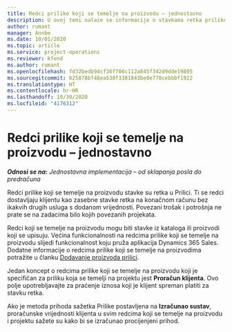 ```yaml
---
title: Redci prilike koji se temelje na proizvodu – jednostavno
description: U ovoj temi nalaze se informacije o stavkama retka prilike koji se temelji na proizvodu u aplikaciji Project Operations.
author: rumant
manager: Annbe
ms.date: 10/01/2020
ms.topic: article
ms.service: project-operations
ms.reviewer: kfend
ms.author: rumant
ms.openlocfilehash: fd32bedb94cf36f706c112a845f342d9dde19805
ms.sourcegitcommit: 625878bf48ea530f3381843be0e778cebbbf1922
ms.translationtype: HT
ms.contentlocale: hr-HR
ms.lasthandoff: 10/30/2020
ms.locfileid: "4176312"
---
```

# <a name="product-based-opportunity-lines---lite"></a>Redci prilike koji se temelje na proizvodu – jednostavno

_**Odnosi se na:** Jednostavna implementacija – od sklapanja posla do predračuna_

Redci prilike koji se temelje na proizvodu stavke su retka u Prilici. Ti se redci dostavljaju klijentu kao zasebne stavke retka na konačnom računu bez ikakvih drugih usluga s dodanom vrijednosti. Povezani trošak i potrošnja ne prate se na zadacima bilo kojih povezanih projekata.

Redci koji se temelje na proizvodu mogu biti stavke iz kataloga ili proizvodi koji se upisuju. Većina funkcionalnosti na redcima prilike koji se temelje na proizvodu slijedi funkcionalnost koju pruža aplikacija Dynamics 365 Sales. Dodatne informacije o redcima prilike koji se temelje na proizvodima potražite u članku [Dodavanje proizvoda prilici](https://docs.microsoft.com/dynamics365/sales-enterprise/add-products-opportunity).

Jedan koncept o redcima prilike koji se temelje na proizvodu koji je specifičan za priliku koja se temelji na projektu jest **Proračun klijenta**. Ovo polje upotrebljavajte za praćenje iznosa koji je klijent spreman platiti za stavku retka.

Ako je metoda prihoda sažetka Prilike postavljena na **Izračunao sustav**, proračunske vrijednosti klijenta u svim redcima koji se temelje na proizvodu i projektu sažete su kako bi se izračunao procijenjeni prihod.
